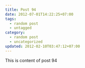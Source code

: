 ```yaml
---
title: Post 94
date: 2012-07-01T14:22:25+07:00
tags:
  - random post
  - untagged
category:
  - random post
  - uncategorized
updated: 2012-02-10T03:47:12+07:00
---
```

This is content of post 94